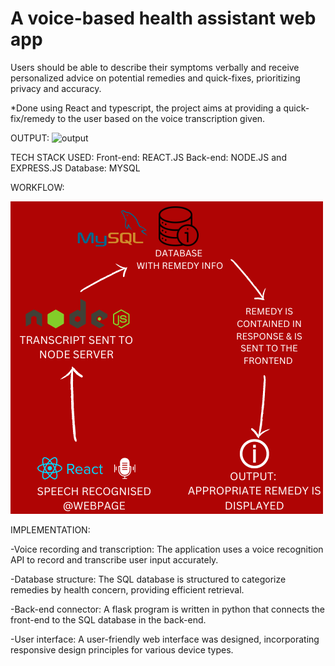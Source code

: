 # A voice-based health assistant web app 

Users should be able to describe their symptoms verbally and receive personalized advice on potential remedies and quick-fixes, prioritizing privacy and accuracy.

*Done using React and typescript, the project aims at providing a quick-fix/remedy to the user based on the voice transcription given.

OUTPUT:
![output](https://github.com/Farhaan114/A-Voice-Based-Health-Assistant-FANISU/assets/110080291/79b21f5d-7cde-49a3-bd59-5c214cd79059)

TECH STACK USED: 
Front-end: REACT.JS
Back-end: NODE.JS and EXPRESS.JS
Database: MYSQL


WORKFLOW: 

![FLOW](https://github.com/Farhaan114/A-Voice-Based-Health-Assistant-FANISU/blob/master/CLIENT/src/assets/SPEECH%20RECOGNITION.png)


IMPLEMENTATION: 

-Voice recording and transcription: The application uses a voice recognition API to record and transcribe user input accurately.

-Database structure: The SQL database is structured to categorize remedies by health concern, providing efficient retrieval.

-Back-end connector: A flask program is written in python that connects the front-end to the SQL database in the back-end.

-User interface: A user-friendly web interface was designed, incorporating responsive design principles for various device types.

